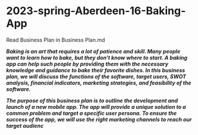 # 2023-spring-Aberdeen-16-Baking-App

Read Business Plan in Business Plan.md

***Baking is an art that requires a lot of patience and skill. Many people want to learn how to bake, but they don't know where to start. A baking app can help such people by providing them with the necessary knowledge and guidance to bake their favorite dishes. In this business plan, we will discuss the functions of the software, target users, SWOT analysis, financial indicators, marketing strategies, and feasibility of the software.***

***The purpose of this business plan is to outline the development and launch of a new mobile app. The app will provide a unique solution to a common problem and target a specific user persona. To ensure the success of the app, we will use the right marketing channels to reach our target audienc***
